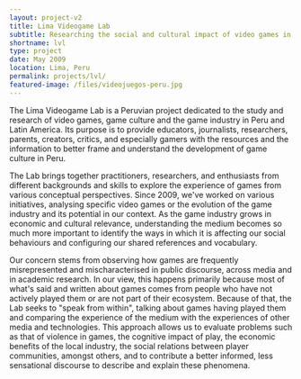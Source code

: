 ```yaml
---
layout: project-v2
title: Lima Videogame Lab
subtitle: Researching the social and cultural impact of video games in Peru
shortname: lvl
type: project
date: May 2009
location: Lima, Peru
permalink: projects/lvl/
featured-image: /files/videojuegos-peru.jpg
---
```

The Lima Videogame Lab is a Peruvian project dedicated to the study and research of video games, game culture and the game industry in Peru and Latin America. Its purpose is to provide educators, journalists, researchers, parents, creators, critics, and especially gamers with the resources and the information to better frame and understand the development of game culture in Peru.

The Lab brings together practitioners, researchers, and enthusiasts from different backgrounds and skills to explore the experience of games from various conceptual perspectives. Since 2009, we've worked on various initiatives, analysing specific video games or the evolution of the game industry and its potential in our context. As the game industry grows in economic and cultural relevance, understanding the medium becomes so much more important to identify the ways in which it is affecting our social behaviours and configuring our shared references and vocabulary.

Our concern stems from observing how games are frequently misrepresented and mischaracterised in public discourse, across media and in academic research. In our view, this happens primarily because most of what's said and written about games comes from people who have not actively played them or are not part of their ecosystem. Because of that, the Lab seeks to "speak from within", talking about games having played them and comparing the experience of the medium with the experiences of other media and technologies. This approach allows us to evaluate problems such as that of violence in games, the cognitive impact of play, the economic benefits of the local industry, the social relations between player communities, amongst others, and to contribute a better informed, less sensational discourse to describe and explain these phenomena.